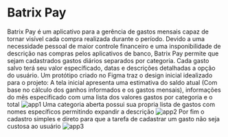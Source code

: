 # Batrix Pay
Batrix Pay é um aplicativo para a gerência de gastos mensais capaz de tornar visível cada compra realizada durante o período. Devido a uma necessidade pessoal de maior controle financeiro e uma insponibilidade de descrição nas compras pelos aplicativos de banco, Batrix Pay permite que sejam cadastrados gastos diários separados por categoria.
Cada gasto salvo terá seu valor específicado, datas e descrições detalhadas a opção do usuário.
Um protótipo criado no Figma traz o design inicial idealizado para o projeto:
A tela inicial apresenta uma estimativa do saldo atual (Com base no cálculo dos ganhos informados e os gastos mensais), informações do mês especificado com uma lista dos valores gastos por categoria e o total
![app1](https://user-images.githubusercontent.com/87399899/160147614-93ac435e-aed4-46a9-9375-9b9746fe4042.png)
Uma categoria aberta possui sua propria lista de gastos com nomes específicos permitindo expandir a descrição
![app2](https://user-images.githubusercontent.com/87399899/160148254-a6c0bc0f-807d-42ea-ba6f-022fb8dde78f.png)
Por fim o cadastro simples e direto para que a tarefa de cadastrar um gasto não seja custosa ao usuário
![app3](https://user-images.githubusercontent.com/87399899/160148414-3ead94fe-0215-4936-9009-de2f14f7d685.png)
